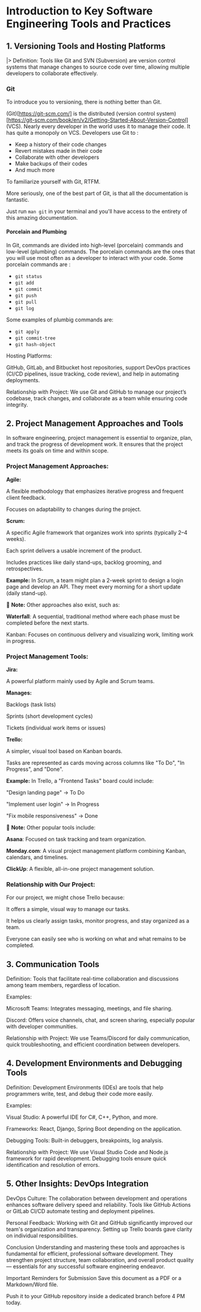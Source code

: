 # Introduction to Key Software Engineering Tools and Practices

## 1. Versioning Tools and Hosting Platforms

|> Definition: Tools like Git and SVN (Subversion) are version control systems that manage changes to source code over time, allowing multiple developers to collaborate effectively.

### Git

To introduce you to versioning, there is nothing better than Git. 

(Git)[https://git-scm.com/] is the distributed (version control system)[https://git-scm.com/book/en/v2/Getting-Started-About-Version-Control] (VCS).
Nearly every developer in the world uses it to manage their code.
It has quite a monopoly on VCS. Developers use Git to :

* Keep a history of their code changes
* Revert mistakes made in their code
* Collaborate with other developers
* Make backups of their codes
* And much more

To familiarize yourself with Git, RTFM.

More seriously, one of the best part of Git, is that all the documentation is fantastic.

Just run `man git` in your terminal and you'll have access to the entirety of this amazing documentation.

#### Porcelain and Plumbing

In Git, commands are divided into high-level (porcelain) commands and low-level (plumbing) commands. The porcelain commands are the ones that you will use most often as a developer to interact with your code. Some porcelain commands are :

* `git status`
* `git add`
* `git commit`
* `git push`
* `git pull`
* `git log`

Some examples of plumbig commands are:

* `git apply`
* `git commit-tree`
* `git hash-object`

Hosting Platforms:

GitHub, GitLab, and Bitbucket host repositories, support DevOps practices (CI/CD pipelines, issue tracking, code review), and help in automating deployments.

Relationship with Project:
We use Git and GitHub to manage our project’s codebase, track changes, and collaborate as a team while ensuring code integrity.

## 2. Project Management Approaches and Tools

In software engineering, project management is essential to organize, plan, and track the progress of development work. It ensures that the project meets its goals on time and within scope.

### Project Management Approaches:
**Agile:**

A flexible methodology that emphasizes iterative progress and frequent client feedback.

Focuses on adaptability to changes during the project.

**Scrum:**

A specific Agile framework that organizes work into sprints (typically 2–4 weeks).

Each sprint delivers a usable increment of the product.

Includes practices like daily stand-ups, backlog grooming, and retrospectives.

**Example:**
In Scrum, a team might plan a 2-week sprint to design a login page and develop an API. They meet every morning for a short update (daily stand-up).

🔵 **Note:**
Other approaches also exist, such as:

**Waterfall**: A sequential, traditional method where each phase must be completed before the next starts.

Kanban: Focuses on continuous delivery and visualizing work, limiting work in progress.

### Project Management Tools:
**Jira:**

A powerful platform mainly used by Agile and Scrum teams.

**Manages:**

Backlogs (task lists)

Sprints (short development cycles)

Tickets (individual work items or issues)

**Trello:**

A simpler, visual tool based on Kanban boards.

Tasks are represented as cards moving across columns like "To Do", "In Progress", and "Done".

**Example:**
In Trello, a "Frontend Tasks" board could include:

"Design landing page" → To Do

"Implement user login" → In Progress

"Fix mobile responsiveness" → Done

🔵 **Note:**
Other popular tools include:

__Asana__: Focused on task tracking and team organization.

__Monday.com__: A visual project management platform combining Kanban, calendars, and timelines.

__ClickUp__: A flexible, all-in-one project management solution.

### Relationship with Our Project:
For our project, we might chose Trello because:

It offers a simple, visual way to manage our tasks.

It helps us clearly assign tasks, monitor progress, and stay organized as a team.

Everyone can easily see who is working on what and what remains to be completed.

## 3. Communication Tools

Definition: Tools that facilitate real-time collaboration and discussions among team members, regardless of location.

Examples:

Microsoft Teams: Integrates messaging, meetings, and file sharing.

Discord: Offers voice channels, chat, and screen sharing, especially popular with developer communities.

Relationship with Project:
We use Teams/Discord for daily communication, quick troubleshooting, and efficient coordination between developers.

## 4. Development Environments and Debugging Tools

Definition: Development Environments (IDEs) are tools that help programmers write, test, and debug their code more easily.

Examples:

Visual Studio: A powerful IDE for C#, C++, Python, and more.

Frameworks: React, Django, Spring Boot depending on the application.

Debugging Tools: Built-in debuggers, breakpoints, log analysis.

Relationship with Project:
We use Visual Studio Code and Node.js framework for rapid development. Debugging tools ensure quick identification and resolution of errors.

## 5. Other Insights: DevOps Integration
DevOps Culture:
The collaboration between development and operations enhances software delivery speed and reliability. Tools like GitHub Actions or GitLab CI/CD automate testing and deployment pipelines.

Personal Feedback:
Working with Git and GitHub significantly improved our team's organization and transparency. Setting up Trello boards gave clarity on individual responsibilities.

Conclusion
Understanding and mastering these tools and approaches is fundamental for efficient, professional software development. They strengthen project structure, team collaboration, and overall product quality — essentials for any successful software engineering endeavor.

Important Reminders for Submission
Save this document as a PDF or a Markdown/Word file.

Push it to your GitHub repository inside a dedicated branch before 4 PM today.
